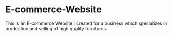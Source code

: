 # E-commerce-Website
This is an E-commerce Website i created for a business which specializes in production and selling of high quality furnitures. 
